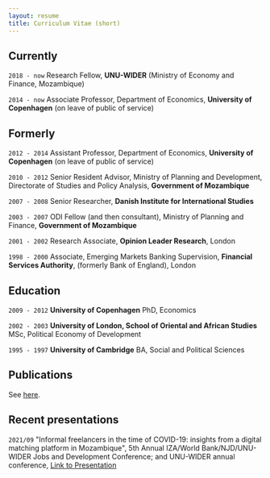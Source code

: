 ```yaml
---
layout: resume
title: Curriculum Vitae (short)
---
```

## Currently

`2018 - now` Research Fellow, __UNU-WIDER__ (Ministry of Economy and Finance, Mozambique)

`2014 - now` Associate Professor, Department of Economics, __University of Copenhagen__ (on leave of public of service)

## Formerly

`2012 - 2014` Assistant Professor, Department of Economics, __University of Copenhagen__ (on leave of public of service)

`2010 - 2012` Senior Resident Advisor, Ministry of Planning and Development, Directorate of Studies and Policy Analysis, __Government of Mozambique__

`2007 - 2008` Senior Researcher, __Danish Institute for International Studies__

`2003 - 2007` ODI Fellow (and then consultant), Ministry of Planning and Finance, __Government of Mozambique__

`2001 - 2002` Research Associate, __Opinion Leader Research__, London

`1998 - 2000` Associate, Emerging Markets Banking Supervision, __Financial Services Authority__, (formerly Bank of England), London

## Education

`2009 - 2012`
__University of Copenhagen__
PhD, Economics

`2002 - 2003`
__University of London, School of Oriental and African Studies__
MSc, Political Economy of Development

`1995 - 1997`
__University of Cambridge__
BA, Social and Political Sciences

## Publications

See [here](https://esamjones.github.io/publications/).


## Recent presentations

`2021/09`
"Informal freelancers in the time of COVID-19: insights from a digital matching platform in Mozambique", 5th Annual IZA/World Bank/NJD/UNU-WIDER Jobs and Development Conference; and UNU-WIDER annual conference, <a href="https://MyWebsite.tld/presentation1">Link to Presentation</a>





<!-- ### Footer

Last updated: September 2021 -->

